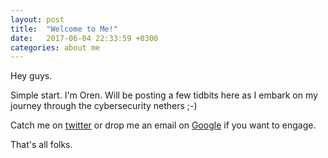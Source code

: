 ```yaml
---
layout: post
title:  "Welcome to Me!"
date:   2017-06-04 22:33:59 +0300
categories: about me
---
```

Hey guys.

Simple start.
I'm Oren. Will be posting a few tidbits here as I embark on my journey through the cybersecurity nethers ;-)

Catch me on [twitter][my_twitter] or drop me an email on [Google][my_email] if you want to engage.

That's all folks.


[my_twitter]: https://www.twitter.com/chipofu
[my_email]: https://mail.google.com/mail/?view=cm&fs=1&tf=1&to=chipofu@gmail.com
